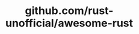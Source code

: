 ---
layout: post
title: github.com/rust-unofficial/awesome-rust
categories: link
tags: [انگلیسی, برنامه‌نویسی]
---